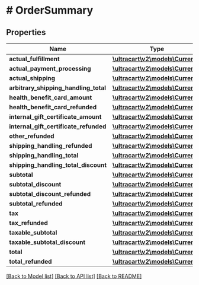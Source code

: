 # # OrderSummary

## Properties

Name | Type | Description | Notes
------------ | ------------- | ------------- | -------------
**actual_fulfillment** | [**\ultracart\v2\models\Currency**](Currency.md) |  | [optional]
**actual_payment_processing** | [**\ultracart\v2\models\Currency**](Currency.md) |  | [optional]
**actual_shipping** | [**\ultracart\v2\models\Currency**](Currency.md) |  | [optional]
**arbitrary_shipping_handling_total** | [**\ultracart\v2\models\Currency**](Currency.md) |  | [optional]
**health_benefit_card_amount** | [**\ultracart\v2\models\Currency**](Currency.md) |  | [optional]
**health_benefit_card_refunded** | [**\ultracart\v2\models\Currency**](Currency.md) |  | [optional]
**internal_gift_certificate_amount** | [**\ultracart\v2\models\Currency**](Currency.md) |  | [optional]
**internal_gift_certificate_refunded** | [**\ultracart\v2\models\Currency**](Currency.md) |  | [optional]
**other_refunded** | [**\ultracart\v2\models\Currency**](Currency.md) |  | [optional]
**shipping_handling_refunded** | [**\ultracart\v2\models\Currency**](Currency.md) |  | [optional]
**shipping_handling_total** | [**\ultracart\v2\models\Currency**](Currency.md) |  | [optional]
**shipping_handling_total_discount** | [**\ultracart\v2\models\Currency**](Currency.md) |  | [optional]
**subtotal** | [**\ultracart\v2\models\Currency**](Currency.md) |  | [optional]
**subtotal_discount** | [**\ultracart\v2\models\Currency**](Currency.md) |  | [optional]
**subtotal_discount_refunded** | [**\ultracart\v2\models\Currency**](Currency.md) |  | [optional]
**subtotal_refunded** | [**\ultracart\v2\models\Currency**](Currency.md) |  | [optional]
**tax** | [**\ultracart\v2\models\Currency**](Currency.md) |  | [optional]
**tax_refunded** | [**\ultracart\v2\models\Currency**](Currency.md) |  | [optional]
**taxable_subtotal** | [**\ultracart\v2\models\Currency**](Currency.md) |  | [optional]
**taxable_subtotal_discount** | [**\ultracart\v2\models\Currency**](Currency.md) |  | [optional]
**total** | [**\ultracart\v2\models\Currency**](Currency.md) |  | [optional]
**total_refunded** | [**\ultracart\v2\models\Currency**](Currency.md) |  | [optional]

[[Back to Model list]](../../README.md#models) [[Back to API list]](../../README.md#endpoints) [[Back to README]](../../README.md)
